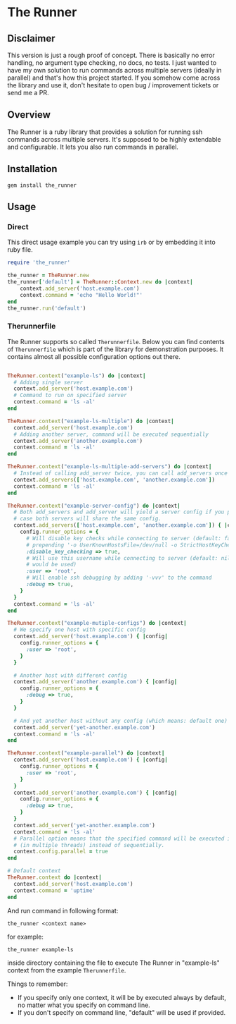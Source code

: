 # The Runner

## Disclaimer

This version is just a rough proof of concept. There is basically no error handling, no argument type checking, no docs,
no tests. I just wanted to have my own solution to run commands across multiple servers (ideally in parallel) and that's how
this project started. If you somehow come across the library and use it, don't hesitate to open bug / improvement tickets or
send me a PR.

## Overview

The Runner is a ruby library that provides a solution for running ssh commands across multiple servers. It's supposed to be
 highly extendable and configurable. It lets you also run commands in parallel.

## Installation

    gem install the_runner

## Usage

### Direct

This direct usage example you can try using `irb` or by embedding it into ruby file.

```ruby
require 'the_runner'

the_runner = TheRunner.new
the_runner['default'] = TheRunner::Context.new do |context|
    context.add_server('host.example.com')
    context.command = 'echo "Hello World!"'
end
the_runner.run('default')
```

### Therunnerfile

The Runner supports so called `Therunnerfile`. Below you can find contents of `Therunnerfile` which is part of the library for
demonstration purposes. It contains almost all possible configuration options out there.

```ruby

TheRunner.context("example-ls") do |context|
  # Adding single server
  context.add_server('host.example.com')
  # Command to run on specified server
  context.command = 'ls -al'
end

TheRunner.context("example-ls-multiple") do |context|
  context.add_server('host.example.com')
  # Adding another server, command will be executed sequentially
  context.add_server('another.example.com')
  context.command = 'ls -al'
end

TheRunner.context("example-ls-multiple-add-servers") do |context|
  # Instead of calling add_server twice, you can call add_servers once with array of servers
  context.add_servers(['host.example.com', 'another.example.com'])
  context.command = 'ls -al'
end

TheRunner.context("example-server-config") do |context|
  # Both add_servers and add_server will yield a server config if you provide a block. In this
  # case both servers will share the same config.
  context.add_servers(['host.example.com', 'another.example.com']) { |config|
    config.runner_options = {
      # Will disable key checks while connecting to server (default: false) by
      # prepending '-o UserKnownHostsFile=/dev/null -o StrictHostKeyChecking=no'
      :disable_key_checking => true,
      # Will use this username while connecting to server (default: nil, no username
      # would be used)
      :user => 'root',
      # Will enable ssh debugging by adding '-vvv' to the command
      :debug => true,
    }
  }
  context.command = 'ls -al'
end

TheRunner.context("example-mutiple-configs") do |context|
  # We specify one host with specific config
  context.add_server('host.example.com') { |config|
    config.runner_options = {
      :user => 'root',
    }
  }

  # Another host with different config
  context.add_server('another.example.com') { |config|
    config.runner_options = {
      :debug => true,
    }
  }

  # And yet another host without any config (which means: default one)
  context.add_server('yet-another.example.com')
  context.command = 'ls -al'
end

TheRunner.context("example-parallel") do |context|
  context.add_server('host.example.com') { |config|
    config.runner_options = {
      :user => 'root',
    }
  }
  context.add_server('another.example.com') { |config|
    config.runner_options = {
      :debug => true,
    }
  }
  context.add_server('yet-another.example.com')
  context.command = 'ls -al'
  # Parallel option means that the specified command will be executed in parallel
  # (in multiple threads) instead of sequentially.
  context.config.parallel = true
end

# Default context
TheRunner.context do |context|
  context.add_server('host.example.com')
  context.command = 'uptime'
end
```

And run command in following format:

    the_runner <context name>

for example:

    the_runner example-ls

inside directory containing the file to execute The Runner in "example-ls" context from the example `Therunnerfile`.

Things to remember:
* If you specify only one context, it will be by executed always by default, no matter what you specify on command line.
* If you don't specify <context name> on command line, "default" will be used if provided.
